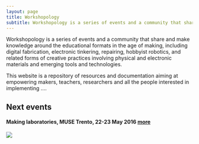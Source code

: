 ```yaml
---
layout: page
title: Workshopology
subtitle: Workshopology is a series of events and a community that share and make knowledge around the educational formats in the age of making.
---
```


Workshopology is a series of events and a community that share and make knowledge around the educational formats in the age of  making, including digital fabrication, electronic tinkering, repairing, hobbyist robotics, and related forms of creative practices involving physical and electronic materials and emerging tools and technologies.

This website is a repository of resources and documentation aiming at empowering makers, teachers, researchers and all the people interested in implementing ….



## Next events

#### Making laboratories, MUSE Trento, 22-23 May 2016 [more](http://workshopology.github.io/Making%20Laboratories%202016)

![](https://dl.dropboxusercontent.com/u/19237830/panoramica_small.jpg)







